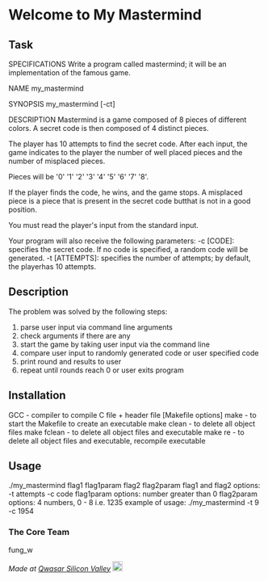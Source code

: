 # Welcome to My Mastermind

## Task
SPECIFICATIONS
Write a program called mastermind; it will be an implementation of the famous game.

NAME
my_mastermind

SYNOPSIS
my_mastermind [-ct]

DESCRIPTION
Mastermind is a game composed of 8 pieces of different colors.
A secret code is then composed of 4 distinct pieces.

The player has 10 attempts to find the secret code.
After each input, the game indicates to the player the number of well placed pieces and the number of misplaced pieces.

Pieces will be '0' '1' '2' '3' '4' '5' '6' '7' '8'.

If the player finds the code, he wins, and the game stops.
A misplaced piece is a piece that is present in the secret code butthat is not in a good position.

You must read the player's input from the standard input.

Your program will also receive the following parameters:
-c [CODE]: specifies the secret code. If no code is specified, a random code will be generated.
-t [ATTEMPTS]: specifies the number of attempts; by default, the playerhas 10 attempts.

## Description
The problem was solved by the following steps:
1)  parse user input via command line arguments
2)  check arguments if there are any
3)  start the game by taking user input via the command line
4)  compare user input to randomly generated code or user specified code
5)  print round and results to user
6)  repeat until rounds reach 0 or user exits program

## Installation
GCC - compiler to compile C file + header file
[Makefile options]
make - to start the Makefile to create an executable
make clean - to delete all object files
make fclean - to delete all object files and executable
make re - to delete all object files and executable, recompile executable

## Usage
./my_mastermind flag1 flag1param flag2 flag2param
flag1 and flag2 options:
-t attempts
-c code
flag1param options:
number greater than 0
flag2param options:
4 numbers, 0 - 8
i.e. 1235
example of usage:
./my_mastermind -t 9 -c 1954

### The Core Team
fung_w

<span><i>Made at <a href='https://qwasar.io'>Qwasar Silicon Valley</a></i></span>
<span><img alt='Qwasar Silicon Valley Logo' src='https://storage.googleapis.com/qwasar-public/qwasar-logo_50x50.png' width='20px'></span>
